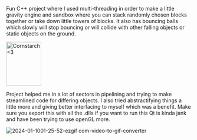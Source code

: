 Fun C++ project where I used multi-threading in order to make a little gravity engine and sandbox where you can stack randomly chosen blocks together or take down little towers of blocks. It also has bouncing balls which slowly will stop bouncing or will collide with other falling objects or static objects on the ground. 

<img src="https://github.com/Kingerthanu/CPP_physicsEngine/assets/76754592/7cddc143-60bf-474e-909c-ca647f217e8e" alt="Cornstarch <3" width="95" height="119">

Project helped me in a lot of sectors in pipelining and trying to make streamlined code for differing objects. I also tried abstractifying things a little more and giving better interfacing to myself which was a benefit. Make sure you export this with all the .dlls if you want to run this Qt is kinda jank and have been trying to use openGL more.

![2024-01-1001-25-52-ezgif com-video-to-gif-converter](https://github.com/Kingerthanu/java_physicsEngine/assets/76754592/10dea34c-5ad5-412c-a9cf-c44448df58f6)
